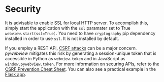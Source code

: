 # Security

It is advisable to enable SSL for local HTTP server. To accomplish this, simply start the application with the `ssl` paramater set to True `webview.start(ssl=True)`. You need to have `cryptography` pip dependency installed in order to use `ssl`. It is not installed by default.

If you employ a REST API, [CSRF attacks](https://www.owasp.org/index.php/Cross-Site_Request_Forgery_(CSRF)) can be a major concern. _pywebview_ mitigates this risk by generating a session-unique token that is accessible in Python as `webview.token` and in JavaScript as `window.pywebview.token`. For more information on securing APIs, refer to the [CSRF Prevention Cheat Sheet](https://www.owasp.org/index.php/Cross-Site_Request_Forgery_\(CSRF\)_Prevention_Cheat_Sheet). You can also see a practical example in the [Flask app](https://github.com/r0x0r/pywebview/tree/master/examples/flask_app).
